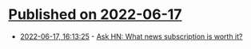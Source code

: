 # [Published on 2022-06-17](index.md)

* [2022-06-17, 16:13:25](https://news.ycombinator.com/item?id=31780355) - [Ask HN: What news subscription is worth it?](https://news.ycombinator.com/item?id=31780355)
